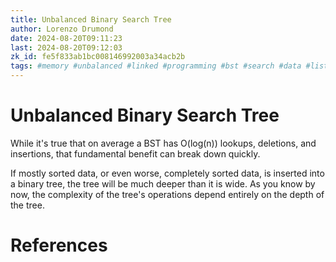 ```yaml
---
title: Unbalanced Binary Search Tree
author: Lorenzo Drumond
date: 2024-08-20T09:11:23
last: 2024-08-20T09:12:03
zk_id: fe5f833ab1bc008146992003a34acb2b
tags: #memory #unbalanced #linked #programming #bst #search #data #list #boot_dev #binary #computer_science #tree #structure
---
```



# Unbalanced Binary Search Tree

While it's true that on average a BST has O(log(n)) lookups, deletions, and insertions, that fundamental benefit can break down quickly.

If mostly sorted data, or even worse, completely sorted data, is inserted into a binary tree, the tree will be much deeper than it is wide. As you know by now, the complexity of the tree's operations depend entirely on the depth of the tree.

# References
